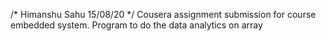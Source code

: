 /* Himanshu Sahu 15/08/20  */
Cousera assignment submission for course embedded system.
Program to do the data analytics on array 
